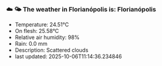 ### ☁️ 🌤️  The weather in Florianópolis is: Florianópolis

- Temperature: 24.51°C
- On flesh: 25.58°C
- Relative air humidity: 98%
- Rain: 0.0 mm
- Description: Scattered clouds
- last updated: 2025-10-06T11:14:36.234846
